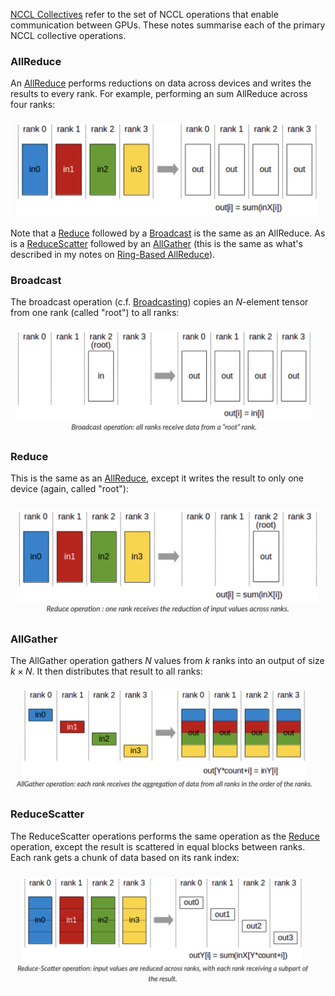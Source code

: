 [NCCL Collectives](https://docs.nvidia.com/deeplearning/nccl/user-guide/docs/usage/collectives.html?highlight=collective) refer to the set of NCCL operations that enable communication between GPUs. These notes summarise each of the primary NCCL collective operations.

### AllReduce
An [AllReduce](Ring-Based%20AllReduce.md) performs reductions on data across devices and writes the results to every rank.
For example, performing an sum AllReduce across four ranks:

![](_attachments/Screenshot%202023-04-23%20at%2018.50.34.png)

Note that a [Reduce](#Reduce) followed by a [Broadcast](#Broadcast) is the same as an AllReduce.
As is a [ReduceScatter](#ReduceScatter) followed by an [AllGather](#AllGather) (this is the same as what's described in my notes on [Ring-Based AllReduce](Ring-Based%20AllReduce.md)).

### Broadcast
The broadcast operation (c.f. [Broadcasting](PyTorch/Broadcasting.md)) copies an $N$-element tensor from one rank (called "root") to all ranks:

![](_attachments/Screenshot%202023-04-23%20at%2018.51.33.png)

### Reduce
This is the same as an [AllReduce](#AllReduce), except it writes the result to only one device (again, called "root"):

![](_attachments/Screenshot%202023-04-23%20at%2018.52.28.png)

### AllGather
The AllGather operation gathers $N$ values from $k$ ranks into an output of size $k\times N$. It then distributes that result to all ranks:

![](_attachments/Screenshot%202023-04-23%20at%2018.53.40.png)

### ReduceScatter
The ReduceScatter operations performs the same operation as the [Reduce](#Reduce) operation, except the result is scattered in equal blocks between ranks. Each rank gets a chunk of data based on its rank index:

![](_attachments/Screenshot%202023-04-23%20at%2018.54.58.png)

